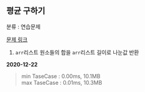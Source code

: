 ## 평균 구하기

분류 : 연습문제

[문제 링크](https://programmers.co.kr/learn/courses/30/lessons/12944)

1. `arr`리스트 원소들의 합을 `arr`리스트 길이로 나눈값 반환

**2020-12-22**

> min TaseCase : 0.00ms, 10.1MB  
> max TaseCase : 0.01ms, 10.3MB  